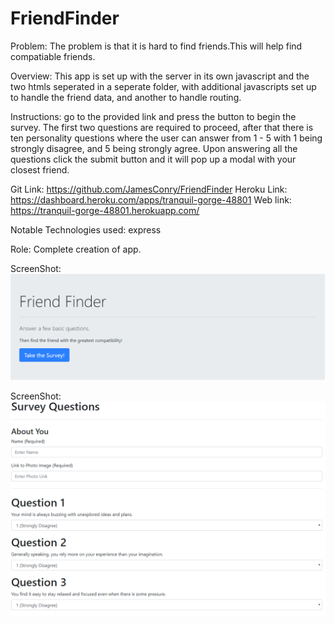 # FriendFinder

Problem: The problem is that it is hard to find friends.This will help find compatiable friends.

Overview: This app is set up with the server in its own javascript and the two htmls seperated in a seperate folder, with additional javascripts set up to handle the friend data, and another to handle routing.

Instructions: go to the provided link and press the button to begin the survey. The first two questions are required to proceed, after that there is ten personality questions where the user can answer from 1 - 5 with 1 being strongly disagree, and 5 being strongly agree. Upon answering all the questions click the submit button and it will pop up a modal with your closest friend.

Git Link: https://github.com/JamesConry/FriendFinder
Heroku Link: https://dashboard.heroku.com/apps/tranquil-gorge-48801
Web link: https://tranquil-gorge-48801.herokuapp.com/

Notable Technologies used: express

Role: Complete creation of app.

ScreenShot:![screen shot](/app/data/FriendFinder1.PNG)

ScreenShot:![screen shot](/app/data/Friend2.PNG)

